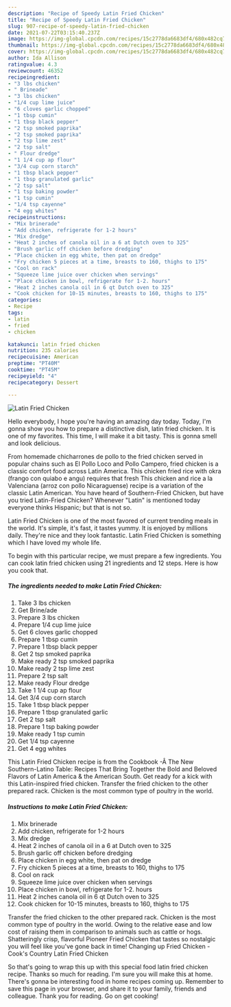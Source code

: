 ```yaml
---
description: "Recipe of Speedy Latin Fried Chicken"
title: "Recipe of Speedy Latin Fried Chicken"
slug: 907-recipe-of-speedy-latin-fried-chicken
date: 2021-07-22T03:15:40.237Z
image: https://img-global.cpcdn.com/recipes/15c2778da6683df4/680x482cq70/latin-fried-chicken-recipe-main-photo.jpg
thumbnail: https://img-global.cpcdn.com/recipes/15c2778da6683df4/680x482cq70/latin-fried-chicken-recipe-main-photo.jpg
cover: https://img-global.cpcdn.com/recipes/15c2778da6683df4/680x482cq70/latin-fried-chicken-recipe-main-photo.jpg
author: Ida Allison
ratingvalue: 4.3
reviewcount: 46352
recipeingredient:
- "3 lbs chicken"
- " Brineade"
- "3 lbs chicken"
- "1/4 cup lime juice"
- "6 cloves garlic chopped"
- "1 tbsp cumin"
- "1 tbsp black pepper"
- "2 tsp smoked paprika"
- "2 tsp smoked paprika"
- "2 tsp lime zest"
- "2 tsp salt"
- " Flour dredge"
- "1 1/4 cup ap flour"
- "3/4 cup corn starch"
- "1 tbsp black pepper"
- "1 tbsp granulated garlic"
- "2 tsp salt"
- "1 tsp baking powder"
- "1 tsp cumin"
- "1/4 tsp cayenne"
- "4 egg whites"
recipeinstructions:
- "Mix brinerade"
- "Add chicken, refrigerate for 1-2 hours"
- "Mix dredge"
- "Heat 2 inches of canola oil in a 6 at Dutch oven to 325"
- "Brush garlic off chicken before dredging"
- "Place chicken in egg white, then pat on dredge"
- "Fry chicken 5 pieces at a time, breasts to 160, thighs to 175"
- "Cool on rack"
- "Squeeze lime juice over chicken when servings"
- "Place chicken in bowl, refrigerate for 1-2. hours"
- "Heat 2 inches canola oil in 6 qt Dutch oven to 325"
- "Cook chicken for 10-15 minutes, breasts to 160, thighs to 175"
categories:
- Recipe
tags:
- latin
- fried
- chicken

katakunci: latin fried chicken 
nutrition: 235 calories
recipecuisine: American
preptime: "PT40M"
cooktime: "PT45M"
recipeyield: "4"
recipecategory: Dessert

---
```



![Latin Fried Chicken](https://img-global.cpcdn.com/recipes/15c2778da6683df4/680x482cq70/latin-fried-chicken-recipe-main-photo.jpg)

Hello everybody, I hope you're having an amazing day today. Today, I'm gonna show you how to prepare a distinctive dish, latin fried chicken. It is one of my favorites. This time, I will make it a bit tasty. This is gonna smell and look delicious.

From homemade chicharrones de pollo to the fried chicken served in popular chains such as El Pollo Loco and Pollo Campero, fried chicken is a classic comfort food across Latin America. This chicken fried rice with okra (frango con quiabo e angu) requires that fresh This chicken and rice a la Valenciana (arroz con pollo Nicaraguense) recipe is a variation of the classic Latin American. You have heard of Southern-Fried Chicken, but have you tried Latin-Fried Chicken? Whenever &#34;Latin&#34; is mentioned today everyone thinks Hispanic; but that is not so.

Latin Fried Chicken is one of the most favored of current trending meals in the world. It's simple, it's fast, it tastes yummy. It is enjoyed by millions daily. They're nice and they look fantastic. Latin Fried Chicken is something which I have loved my whole life.


To begin with this particular recipe, we must prepare a few ingredients. You can cook latin fried chicken using 21 ingredients and 12 steps. Here is how you cook that.

<!--inarticleads1-->

##### The ingredients needed to make Latin Fried Chicken:

1. Take 3 lbs chicken
1. Get  Brine/ade
1. Prepare 3 lbs chicken
1. Prepare 1/4 cup lime juice
1. Get 6 cloves garlic chopped
1. Prepare 1 tbsp cumin
1. Prepare 1 tbsp black pepper
1. Get 2 tsp smoked paprika
1. Make ready 2 tsp smoked paprika
1. Make ready 2 tsp lime zest
1. Prepare 2 tsp salt
1. Make ready  Flour dredge
1. Take 1 1/4 cup ap flour
1. Get 3/4 cup corn starch
1. Take 1 tbsp black pepper
1. Prepare 1 tbsp granulated garlic
1. Get 2 tsp salt
1. Prepare 1 tsp baking powder
1. Make ready 1 tsp cumin
1. Get 1/4 tsp cayenne
1. Get 4 egg whites


This Latin Fried Chicken recipe is from the Cookbook -Â The New Southern-Latino Table: Recipes That Bring Together the Bold and Beloved Flavors of Latin America &amp; the American South. Get ready for a kick with this Latin-inspired fried chicken. Transfer the fried chicken to the other prepared rack. Chicken is the most common type of poultry in the world. 

<!--inarticleads2-->

##### Instructions to make Latin Fried Chicken:

1. Mix brinerade
1. Add chicken, refrigerate for 1-2 hours
1. Mix dredge
1. Heat 2 inches of canola oil in a 6 at Dutch oven to 325
1. Brush garlic off chicken before dredging
1. Place chicken in egg white, then pat on dredge
1. Fry chicken 5 pieces at a time, breasts to 160, thighs to 175
1. Cool on rack
1. Squeeze lime juice over chicken when servings
1. Place chicken in bowl, refrigerate for 1-2. hours
1. Heat 2 inches canola oil in 6 qt Dutch oven to 325
1. Cook chicken for 10-15 minutes, breasts to 160, thighs to 175


Transfer the fried chicken to the other prepared rack. Chicken is the most common type of poultry in the world. Owing to the relative ease and low cost of raising them in comparison to animals such as cattle or hogs. Shatteringly crisp, flavorful Pioneer Fried Chicken that tastes so nostalgic you will feel like you&#39;ve gone back in time! Changing up Fried Chicken - Cook&#39;s Country Latin Fried Chicken 

So that's going to wrap this up with this special food latin fried chicken recipe. Thanks so much for reading. I'm sure you will make this at home. There's gonna be interesting food in home recipes coming up. Remember to save this page in your browser, and share it to your family, friends and colleague. Thank you for reading. Go on get cooking!
